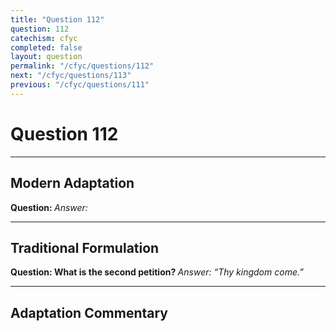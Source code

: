 ```yaml
---
title: "Question 112"
question: 112
catechism: cfyc
completed: false
layout: question
permalink: "/cfyc/questions/112"
next: "/cfyc/questions/113"
previous: "/cfyc/questions/111"
---
```

# Question 112
---
## Modern Adaptation
<strong>
    Question:
</strong>

<em>
    Answer:
</em>

---
## Traditional Formulation
<strong>
    Question: What is the second petition?
</strong>

<em>
    Answer: “Thy kingdom come.”
</em>

---
## Adaptation Commentary
